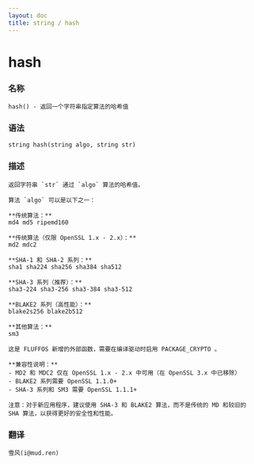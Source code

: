 ```yaml
---
layout: doc
title: string / hash
---
```

# hash

### 名称

    hash() - 返回一个字符串指定算法的哈希值

### 语法

    string hash(string algo, string str)

### 描述

    返回字符串 `str` 通过 `algo` 算法的哈希值。
    
    算法 `algo` 可以是以下之一：
    
    **传统算法：**
    md4 md5 ripemd160
    
    **传统算法（仅限 OpenSSL 1.x - 2.x）：**
    md2 mdc2
    
    **SHA-1 和 SHA-2 系列：**
    sha1 sha224 sha256 sha384 sha512
    
    **SHA-3 系列（推荐）：**
    sha3-224 sha3-256 sha3-384 sha3-512
    
    **BLAKE2 系列（高性能）：**
    blake2s256 blake2b512
    
    **其他算法：**
    sm3

    这是 FLUFFOS 新增的外部函数，需要在编译驱动时启用 PACKAGE_CRYPTO 。
    
    **兼容性说明：**
    - MD2 和 MDC2 仅在 OpenSSL 1.x - 2.x 中可用（在 OpenSSL 3.x 中已移除）
    - BLAKE2 系列需要 OpenSSL 1.1.0+
    - SHA-3 系列和 SM3 需要 OpenSSL 1.1.1+
    
    注意：对于新应用程序，建议使用 SHA-3 和 BLAKE2 算法，而不是传统的 MD 和较旧的 SHA 算法，以获得更好的安全性和性能。

### 翻译 ###

    雪风(i@mud.ren)
